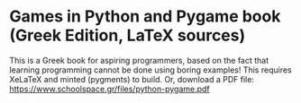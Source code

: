 # Games in Python and Pygame book (Greek Edition, LaTeX sources)
This is a Greek book for aspiring programmers, based on the fact that learning programming cannot be done using boring examples!
This requires XeLaTeX and minted (pygments) to build.
Or, download a PDF file: https://www.schoolspace.gr/files/python-pygame.pdf

